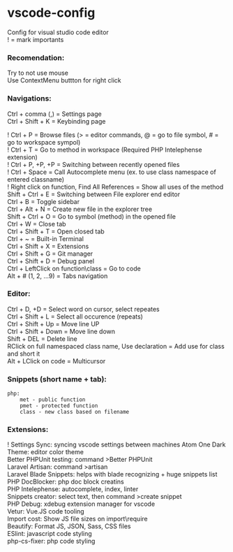 # vscode-config
Config for visual studio code editor  
! = mark importants  


### Recomendation:  
Try to not use mouse  
Use ContextMenu buttton for right click  

### Navigations:
Ctrl + comma (,) = Settings page  
Ctrl + Shift + K = Keybinding page  

! Ctrl + P = Browse files (> = editor commands, @ = go to file symbol, # = go to workspace sympol)  
! Ctrl + T = Go to method in workspace (Required PHP Intelephense extension)  
! Ctrl + P, +P, +P = Switching between recently opened files  
! Ctrl + Space = Call Autocomplete menu (ex. to use class namespace of entered classname)  
! Right click on function, Find All References = Show all uses of the method  
Shift + Ctrl + E = Switching between File explorer end editor  
Ctrl + B = Toggle sidebar  
Ctrl + Alt + N = Create new file in the explorer tree  
Shift + Ctrl + O = Go to symbol (method) in the opened file  
Ctrl + W = Close tab  
Ctrl + Shift + T = Open closed tab  
Ctrl + ~ = Built-in Terminal  
Ctrl + Shift + X = Extensions  
Ctrl + Shift + G = Git manager  
Ctrl + Shift + D = Debug panel  
Ctrl + LeftClick on function\class = Go to code  
Alt + # (1, 2, ...9) = Tabs navigation  

### Editor:
Ctrl + D, +D = Select word on cursor, select repeates  
Ctrl + Shift + L = Select all occurence (repeats)  
Ctrl + Shift + Up = Move line UP  
Ctrl + Shift + Down = Move line down  
Shift + DEL = Delete line  
RClick on full namespaced class name, Use declaration = Add use for class and short it  
Alt + LClick on code = Multicursor  

### Snippets (short name + tab):  
    php:  
        met - public function   
        pmet - protected function  
        class - new class based on filename  

### Extensions:
! Settings Sync: syncing vscode settings between machines
Atom One Dark Theme: editor color theme  
Better PHPUnit testing: command >Better PHPUnit  
Laravel Artisan: command >artisan  
Laravel Blade Snippets: helps with blade recognizing + huge snippets list  
PHP DocBlocker: php doc block creatins  
PHP Intelephense: autocomplete, index, linter  
Snippets creator: select text, then command >create snippet  
PHP Debug: xdebug extension manager for vscode  
Vetur: Vue.JS code tooling  
Import cost: Show JS file sizes on import\require  
Beautify: Format JS, JSON, Sass, CSS files  
ESlint: javascript code styling  
php-cs-fixer: php code styling  
